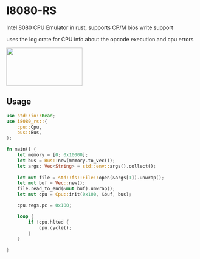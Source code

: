 # I8080-RS

Intel 8080 CPU Emulator in rust, supports CP/M bios write support

uses the log crate for CPU info about the opcode execution and cpu errors


<img src="https://upload.wikimedia.org/wikipedia/commons/3/3a/KL_Intel_i8080_Black_Background.jpg" width="200" height="100">

## Usage

```rust
use std::io::Read;
use i8080_rs::{
    cpu::Cpu,
    bus::Bus,
};

fn main() {
    let memory = [0; 0x10000];
    let bus = Bus::new(memory.to_vec());
    let args: Vec<String> = std::env::args().collect();
  
    let mut file = std::fs::File::open(&args[1]).unwrap();
    let mut buf = Vec::new();
    file.read_to_end(&mut buf).unwrap();
    let mut cpu = Cpu::init(0x100, &buf, bus);

    cpu.regs.pc = 0x100;

    loop {
        if !cpu.hlted {
            cpu.cycle();
        }
    }
    
}

```
